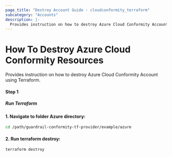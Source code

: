 ```yaml
---
page_title: "Destroy Account Guide - cloudconformity_terraform"
subcategory: "Accounts"
description: |-
  Provides instruction on how to destroy Azure Cloud Conformity Account using Terraform.
---
```


# How To Destroy Azure Cloud Conformity Resources
Provides instruction on how to destroy Azure Cloud Conformity Account using Terraform.

#### Step 1

##### Run Terraform

#### 1. Navigate to folder Azure directory:
```sh
cd /path/guardrail-conformity-tf-provider/example/azure
```
#### 2. Run terraform destroy:
```sh
terraform destroy
```